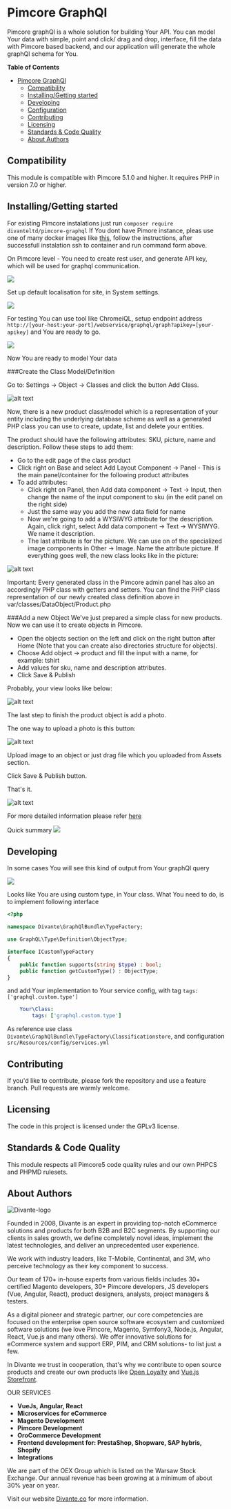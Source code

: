 # Pimcore GraphQl
Pimcore graphQl is a whole solution for building Your API.
You can model Your data with simple, point and click/ drag and drop, interface, fill the data with Pimcore based backend, and our application will generate the whole graphQl schema for You. 
  
**Table of Contents**

- [Pimcore GraphQl](#)
	- [Compatibility](#compatibility)
	- [Installing/Getting started](#installinggetting-started)
	- [Developing](#developing)
	- [Configuration](#)
	- [Contributing](#)
	- [Licensing](#)
	- [Standards & Code Quality](#)
	- [About Authors](#)

## Compatibility
This module is compatible with Pimcore 5.1.0 and higher. It requires PHP in version 7.0 or higher.


## Installing/Getting started
For existing Pimcore instalations just run `composer require divanteltd/pimcore-graphql`
If You dont have Pimore instance, pleas use one of many docker images like [this](https://github.com/dpfaffenbauer/pimcore-docker-compose), follow the instructions, after successfull instalation ssh to container and run command form above.

On Pimcore level - You need to create rest user, and generate API key, which will be used for graphql communication.

![](user.png)

Set up default localisation for site, in System settings.

![](localization.png)

For testing You can use tool like ChromeiQL, setup endpoint address `http://[your-host:your-port]/webservice/graphql/graph?apikey=[your-apikey]` and You are ready to go.

![](endpoint.png)

Now You are ready to model Your data

###Create the Class Model/Definition

Go to: Settings -> Object -> Classes and click the button Add Class.

![alt text](https://pimcore.com/docs/5.x/Development_Documentation/img/Pimcore_Elements_class_add.png "Add class")

Now, there is a new product class/model which is a representation of your entity including the underlying database scheme as well as a generated PHP class you can use to create, update, list and delete your entities.

The product should have the following attributes: SKU, picture, name and description. Follow these steps to add them:

* Go to the edit page of the class product
* Click right on Base and select Add Layout Component -> Panel - This is the main panel/container for the following product attributes
* To add attributes: 
  * Click right on Panel, then Add data component -> Text -> Input, then change the name of the input component to sku (in the edit panel on the right side)
  * Just the same way you add the new data field for name
  * Now we're going to add a WYSIWYG attribute for the description. Again, click right, select Add data component -> Text -> WYSIWYG. We name it description.
  * The last attribute is for the picture. We can use on of the specialized image components in Other -> Image. Name the attribute picture.
If everything goes well, the new class looks like in the picture:

![alt text](https://pimcore.com/docs/5.x/Development_Documentation/img/Pimcore_Elements_product_class.png "Class list")


Important: Every generated class in the Pimcore admin panel has also an accordingly PHP class with getters and setters. You can find the PHP class representation of our newly created class definition above in var/classes/DataObject/Product.php

###Add a new Object
We've just prepared a simple class for new products. Now we can use it to create objects in Pimcore.

* Open the objects section on the left and click on the right button after Home (Note that you can create also directories structure for objects).
* Choose Add object -> product and fill the input with a name, for example: tshirt
* Add values for sku, name and description attributes.
* Click Save & Publish

Probably, your view looks like below:

![alt text](https://pimcore.com/docs/5.x/Development_Documentation/img/Pimcore_Elements_new_product.png "Product")

The last step to finish the product object is add a photo.

The one way to upload a photo is this button: 

![alt text](https://pimcore.com/docs/5.x/Development_Documentation/img/Pimcore_Elements_upload_button.png "Button")

Upload image to an object or just drag file which you uploaded from Assets section.

Click Save & Publish button.

That's it.

![alt text](https://pimcore.com/docs/5.x/Development_Documentation/img/Pimcore_Elements_complete_object.png "Asset")

For more detailed information please refer [here](https://pimcore.com/docs/5.x/Development_Documentation/Objects/index.html)

Quick summary
![](graphql.gif)



## Developing

In some cases You will see this kind of output from Your graphQl query

![](custom.png)

Looks like You are using custom type, in Your class.
What You need to do, is to implement following interface
```php
<?php

namespace Divante\GraphQlBundle\TypeFactory;

use GraphQL\Type\Definition\ObjectType;

interface ICustomTypeFactory
{
    public function supports(string $type) : bool;
    public function getCustomType() : ObjectType;
}
```

and add Your implementation to Your service config, with tag `tags: ['graphql.custom.type']`
```yml
    Your\Class:
        tags: ['graphql.custom.type']
```
As reference use class `Divante\GraphQlBundle\TypeFactory\Classificationstore`, and configuration `src/Resources/config/services.yml` 

## Contributing

If you'd like to contribute, please fork the repository and use a feature branch. Pull requests are warmly welcome.

## Licensing
The code in this project is licensed under the GPLv3 license.

## Standards & Code Quality
This module respects all Pimcore5 code quality rules and our own PHPCS and PHPMD rulesets.

## <a name="authors"></a>About Authors

![Divante-logo](http://divante.co/logo-HG.png "Divante")

Founded in 2008, Divante is an expert in providing top-notch eCommerce solutions and products for both B2B and B2C segments. By supporting our clients in sales growth, we define completely novel ideas, implement the latest technologies, and deliver an unprecedented user experience.

We work with industry leaders, like T-Mobile, Continental, and 3M, who perceive technology as their key component to success. 

Our team of 170+ in-house experts from various fields includes 30+ certified Magento developers, 30+ Pimcore developers, JS developers (Vue, Angular, React), product designers, analysts, project managers & testers.

As a digital pioneer and strategic partner, our core competencies are focused on the enterprise open source software ecosystem and customized software solutions (we love Pimcore, Magento, Symfony3, Node.js, Angular, React, Vue.js and many others). We offer innovative solutions for eCommerce system and support ERP, PIM, and CRM solutions- to list just a few.

In Divante we trust in cooperation, that's why we contribute to open source products and create our own products like [Open Loyalty](http://www.openloyalty.io/ "Open Loyalty") and [Vue.js Storefront](https://github.com/DivanteLtd/vue-storefront "Vue.js Storefront").

OUR SERVICES

* **VueJs, Angular, React**
* **Microservices for eCommerce**
* **Magento Development**
* **Pimcore Development**
* **OroCommerce Development**
* **Frontend development for: PrestaShop, Shopware, SAP hybris, Shopify**
* **Integrations**

We are part of the OEX Group which is listed on the Warsaw Stock Exchange. Our annual revenue has been growing at a minimum of about 30% year on year.

Visit our website [Divante.co](https://divante.co/ "Divante.co") for more information.
